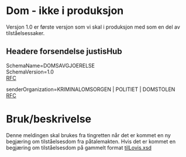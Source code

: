 # Dom - ikke i produksjon
Versjon 1.0 er første versjon som vi skal i produksjon med som en del av tilståelsessaker.

## Headere forsendelse justisHub
SchemaName=DOMSAVGJOERELSE \
SchemaVersion=1.0 \
[RFC](../../../rfc/MessageName-header.md)  

senderOrganization=KRIMINALOMSORGEN | POLITIET | DOMSTOLEN \
[RFC](../../../rfc/AvsenderVirksomhet-property.md)

# Bruk/beskrivelse
Denne meldingen skal brukes fra tingretten når det er kommet en ny begjæring om tilståelsesdom fra påtalemakten.
Hvis det er kommet en begjæring om tilståelsesdom på gammelt format [tilLovis.xsd](../../../kontrakter-xsd/stifinner/tilLovisa.xsd)

